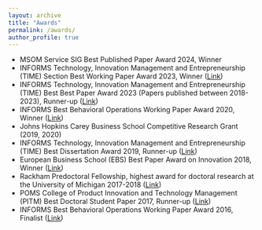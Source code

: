 ```yaml
---
layout: archive
title: "Awards"
permalink: /awards/
author_profile: true
---
```

<ul>
  <li> MSOM Service SIG Best Published Paper Award 2024, Winner </li>
  <li> INFORMS Technology, Innovation Management and Entrepreneurship (TIME) Section Best Working Paper Award 2023, Winner (<a href="https://connect.informs.org/times/awards/best-working-paper"><u>Link</u></a>) </li>
    <li> INFORMS Technology, Innovation Management and Entrepreneurship (TIME) Best Best Paper Award 2023 (Papers published between 2018-2023), Runner-up (<a href="https://connect.informs.org/times/awards/best-paper-award"><u>Link</u></a>) </li>
  <li> INFORMS Best Behavioral Operations Working Paper Award 2020, Winner (<a href="https://connect.informs.org/behavioral-operations-management/awards"><u>Link</u></a>) </li>
   <li> Johns Hopkins Carey Business School Competitive Research Grant (2019, 2020) </li>
  <li> INFORMS Technology, Innovation Management and Entrepreneurship (TIME) Best Dissertation Award 2019, Runner-up (<a href="https://connect.informs.org/times/awards/doctoral-dissertation-award" target="_blank"><u>Link</u></a>) </li>
    <li> European Business School (EBS) Best Paper Award on Innovation 2018, Winner  (<a href="https://www.ebs.edu/en/ebs-best-paper-award"><u>Link</u></a>)</li>
        <li> Rackham Predoctoral Fellowship, highest award for doctoral research at the University of Michigan 2017-2018 (<a href="https://rackham.umich.edu/funding/funding-types/rackham-predoctoral-fellowship-program/"><u>Link</u></a>)</li>
  <li> POMS College of Product Innovation and Technology Management (PITM) Best Doctoral Student Paper 2017, Runner-up (<a href="https://www.poms.org/node/1020"><u>Link</u></a>)</li>
  <li> INFORMS Best Behavioral Operations Working Paper Award 2016, Finalist (<a href="https://connect.informs.org/behavioral-operations-management/awards"><u>Link</u></a>)</li>
</ul>

